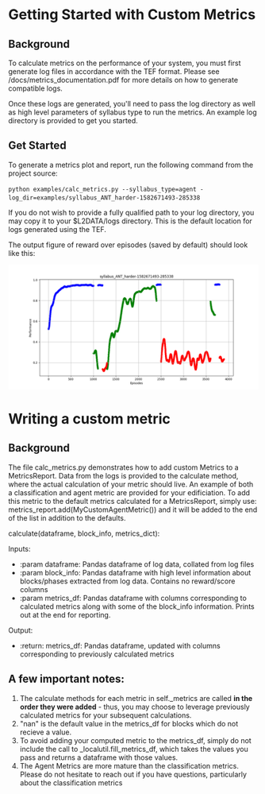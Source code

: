 Getting Started with Custom Metrics
==
Background
--
To calculate metrics on the performance of your system, you must first generate log files in accordance with the TEF format. Please see /docs/metrics_documentation.pdf for more details on how to generate compatible logs.

Once these logs are generated, you'll need to pass the log directory as well as high level parameters of syllabus type to run the metrics. An example log directory is provided to get you started.

Get Started
--
To generate a metrics plot and report, run the following command from the project source:

`python examples/calc_metrics.py --syllabus_type=agent -log_dir=examples/syllabus_ANT_harder-1582671493-285338`

If you do not wish to provide a fully qualified path to your log directory, you may copy it to your $L2DATA/logs directory. This is the default location for logs generated using the TEF. 

The output figure of reward over episodes (saved by default) should look like this:

![diagram](syllabus_ANT_harder-1582671493-285338_example.png)


Writing a custom metric
==
Background
--
The file calc_metrics.py demonstrates how to add custom Metrics to a MetricsReport. Data from the logs is provided to the calculate method, where the actual calculation of your metric should live. An example of both a classification and agent metric are provided for your edificiation. To add this metric to the default metrics calculated for a MetricsReport, simply use: metrics_report.add(MyCustomAgentMetric()) and it will be added to the end of the list in addition to the defaults.


calculate(dataframe, block_info, metrics_dict):

Inputs:
- :param dataframe: Pandas dataframe of log data, collated from log files
- :param block_info: Pandas dataframe with high level information about blocks/phases extracted from log data. Contains no reward/score columns
- :param metrics_df: Pandas dataframe with columns corresponding to calculated metrics along with some of the block_info information. Prints out at the end for reporting. 

Output:
- :return: metrics_df: Pandas dataframe, updated with columns corresponding to previously calculated metrics


A few important notes: 
--
1) The calculate methods for each metric in self._metrics are called **in the order they were added** - thus, you may choose to leverage previously calculated metrics for your subsequent calculations.
2) "nan" is the default value in the metrics_df for blocks which do not recieve a value.
3) To avoid adding your computed metric to the metrics_df, simply do not include the call to _localutil.fill_metrics_df, which takes the values you pass and returns a dataframe with those values. 
4) The Agent Metrics are more mature than the classification metrics. Please do not hesitate to reach out if you have questions, particularly about the classification metrics